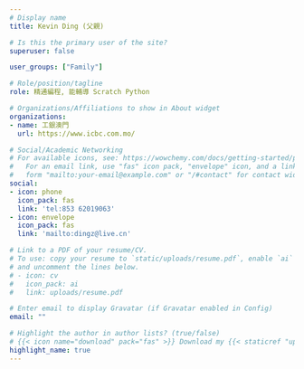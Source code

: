 ```yaml
---
# Display name
title: Kevin Ding (父親)

# Is this the primary user of the site?
superuser: false

user_groups: ["Family"]

# Role/position/tagline
role: 精通編程, 能輔導 Scratch Python

# Organizations/Affiliations to show in About widget
organizations:
- name: 工銀澳門
  url: https://www.icbc.com.mo/

# Social/Academic Networking
# For available icons, see: https://wowchemy.com/docs/getting-started/page-builder/#icons
#   For an email link, use "fas" icon pack, "envelope" icon, and a link in the
#   form "mailto:your-email@example.com" or "/#contact" for contact widget.
social:
- icon: phone
  icon_pack: fas
  link: 'tel:853 62019063'
- icon: envelope
  icon_pack: fas
  link: 'mailto:dingz@live.cn'

# Link to a PDF of your resume/CV.
# To use: copy your resume to `static/uploads/resume.pdf`, enable `ai` icons in `params.toml`, 
# and uncomment the lines below.
# - icon: cv
#   icon_pack: ai
#   link: uploads/resume.pdf

# Enter email to display Gravatar (if Gravatar enabled in Config)
email: ""

# Highlight the author in author lists? (true/false)
# {{< icon name="download" pack="fas" >}} Download my {{< staticref "uploads/demo_resume.pdf" "newtab" >}}resumé{{< /staticref >}}.
highlight_name: true
---
```

